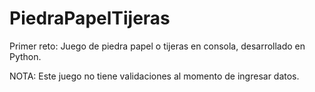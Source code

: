 # PiedraPapelTijeras


Primer reto: Juego de piedra papel o tijeras en consola, desarrollado en Python.

NOTA: Este juego no tiene validaciones al momento de ingresar datos.
